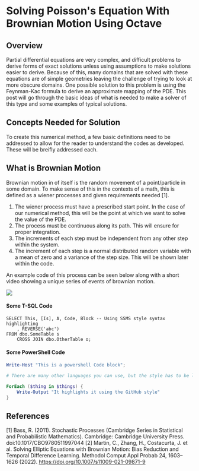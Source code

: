 # Solving Poisson's Equation With Brownian Motion Using Octave

**Overview**
---
Partial differential equations are very complex, and difficult problems to derive forms of exact solutions unless using assumptions to make solutions easier to derive. Because of this, many domains that are solved with these equations are of simple geometries leaving the challenge of trying to look at more obscure domains. One possible solution to this problem is using the Feynman-Kac formula to derive an approximate mapping of the PDE. This post will go through the basic ideas of what is needed to make a solver of this type and some examples of typical solutions.



## **Concepts Needed for Solution**

To create this numerical method, a few basic definitions need to be addressed to allow for the reader to understand the codes as developed. These will be breifly addressed each.

## **What is Brownian Motion**

Brownian motion in of itself is the random movement of a point/particle in some domain. To make sense of this in the contexts of a math, this is defined as a wiener processes and given requirements needed [1].

1. The wiener process must have a prescribed start point. In the case of our numerical method, this will be the point at which we want to solve the value of the PDE.
2. The process must be continuous along its path. This will ensure for proper integration.
3. The increments of each step must be independent from any other step within the system. 
4. The increment of each step is a normal distributed random variable with a mean of zero and a variance of the step size. This will be shown later within the code. 

An example code of this process can be seen below along with a short video showing a unique series of events of brownian motion.

![](Brown.gif)

#### Some T-SQL Code

```tsql
SELECT This, [Is], A, Code, Block -- Using SSMS style syntax highlighting
    , REVERSE('abc')
FROM dbo.SomeTable s
    CROSS JOIN dbo.OtherTable o;
```

#### Some PowerShell Code

```powershell
Write-Host "This is a powershell Code block";

# There are many other languages you can use, but the style has to be loaded first

ForEach ($thing in $things) {
    Write-Output "It highlights it using the GitHub style"
}
```
## References
[1] Bass, R. (2011). Stochastic Processes (Cambridge Series in Statistical and Probabilistic Mathematics). Cambridge: Cambridge University Press. doi:10.1017/CBO9780511997044
[2] Martin, C., Zhang, H., Costacurta, J. et al. Solving Elliptic Equations with Brownian Motion: Bias Reduction and Temporal Difference Learning. Methodol Comput Appl Probab 24, 1603–1626 (2022). https://doi.org/10.1007/s11009-021-09871-9
